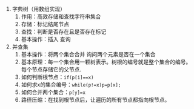 1. 字典树（用数组实现）
	1. 作用：高效存储和查找字符串集合
	2. 存储：标记结尾节点
	3. 查找：判断是否存在且是否存在标记
	4. 基本操作：插入 查询
2. 并查集
	1. 基本操作：将两个集合合并 询问两个元素是否在一个集合
	2. 基本原理：每一个集合用一颗树表示。树根的编号就是整个集合的编号。每个节点存储它的父节点.
	3. 如何判断根节点：`if(p[i]==x)`
	4. 如何求x的集合编号：`while(p!=x)p=p[x];`
	5. 如何合并两个集合：`p[y]=x`
	6. 路径压缩：在找到根节点后，让遍历的所有节点都指向根节点。
